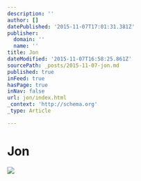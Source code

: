```yaml
---
description: ''
author: []
datePublished: '2015-11-07T17:01:31.381Z'
publisher:
  domain: ''
  name: ''
title: Jon
dateModified: '2015-11-07T16:58:25.861Z'
sourcePath: _posts/2015-11-07-jon.md
published: true
inFeed: true
hasPage: true
inNav: false
url: jon/index.html
_context: 'http://schema.org'
_type: Article

---
```

# Jon
![](https://the-grid-user-content.s3-us-west-2.amazonaws.com/ab1f0474-896a-4e24-b0e1-932cea2ef0a8.png)